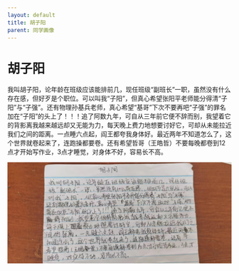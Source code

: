 ```yaml
---
layout: default
title: 胡子阳
parent: 同学画像
---
```


# 胡子阳

我叫胡子阳，论年龄在班级应该能排前几，现任班级“副班长”一职，虽然没有什么存在感，但好歹是个职位。可以叫我“子阳”，但真心希望张阳平老师能分得清“子阳”与“子强”。还有物理孙基兵老师，真心希望“基哥”下次不要再吧“子强”的罪名加在“子阳”的头上了！！！追了阿数九年，可自从三年前它便不辞而别，我望着它的背影离我越来越远却又无能为力，每天晚上费力地想要讨好它，可却从未能拉近我们之间的距离。一点睡六点起，阎王都夸我身体好。最近两年不知道怎么了，这个世界就卷起来了，连跑操都要卷。还有希望哲哥（王皓哲）不要每晚都卷到12点才开始写作业，3点才睡觉，对身体不好，容易长不高。

![胡子阳自我介绍](/photos/胡子阳.jpg)
